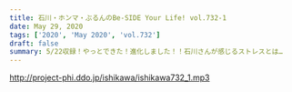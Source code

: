 ```yaml
---
title: 石川・ホンマ・ぶるんのBe-SIDE Your Life! vol.732-1
date: May 29, 2020
tags: ['2020', 'May 2020', 'vol.732']
draft: false
summary: 5/22収録！やっとできた！進化しました！！石川さんが感じるストレスとは…
---
```


http://project-phi.ddo.jp/ishikawa/ishikawa732_1.mp3